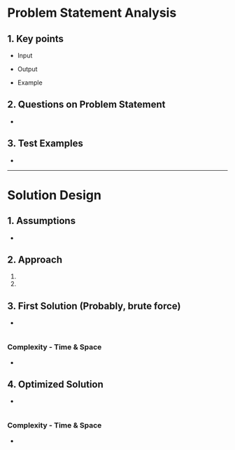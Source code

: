 # Problem Statement Analysis
## 1. Key points
- Input

- Output

- Example

## 2. Questions on Problem Statement
- 

## 3. Test Examples
- 

---

# Solution Design
## 1. Assumptions
- 

## 2. Approach
1. 
1. 

## 3. First Solution (Probably, brute force)
- 
```
```

### Complexity - Time & Space
- 

## 4. Optimized Solution
- 
```
```

### Complexity - Time & Space
- 

